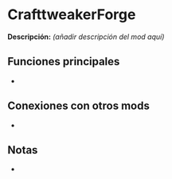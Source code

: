 # CrafttweakerForge

**Descripción:** *(añadir descripción del mod aquí)*

## Funciones principales
- 

## Conexiones con otros mods
- 

## Notas
- 
